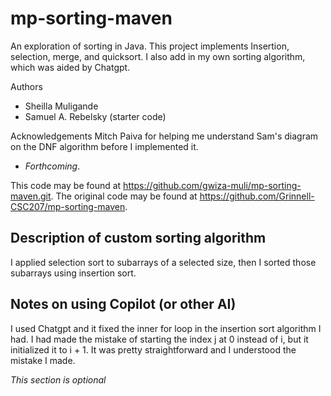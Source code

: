 # mp-sorting-maven

An exploration of sorting in Java. This project implements Insertion, selection, merge, and quicksort. 
I also add in my own sorting algorithm, which was aided by Chatgpt.

Authors

* Sheilla Muligande
* Samuel A. Rebelsky (starter code)

Acknowledgements
Mitch Paiva for helping me understand Sam's diagram on the DNF algorithm before I implemented it.
* _Forthcoming_.

This code may be found at <https://github.com/gwiza-muli/mp-sorting-maven.git>. The original code may be found at <https://github.com/Grinnell-CSC207/mp-sorting-maven>.

Description of custom sorting algorithm
---------------------------------------
I applied selection sort to subarrays of a selected size, then I sorted those subarrays using insertion sort. 

Notes on using Copilot (or other AI)
------------------------------------

I used Chatgpt and it fixed the inner for loop in the insertion sort algorithm I had. I had made the mistake of starting the index
j at 0 instead of i, but it initialized it to i + 1. It was pretty straightforward and I understood the mistake I made.

_This section is optional_
